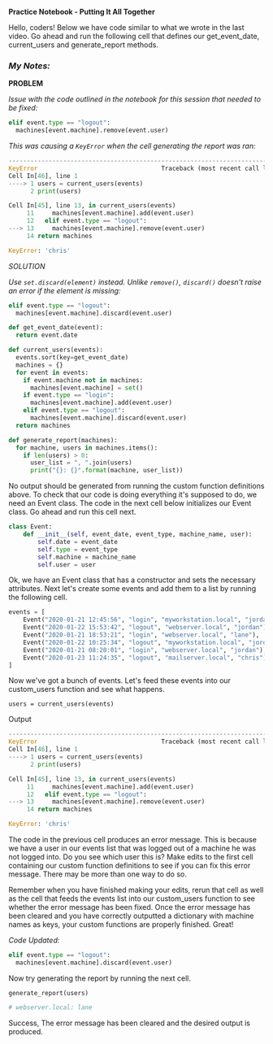 **Practice Notebook - Putting It All Together**

Hello, coders! Below we have code similar to what we wrote in the last video. Go ahead and run the following cell that defines our get_event_date, current_users and generate_report methods.

### *My Notes:*

**PROBLEM**

*Issue with the code outlined in the notebook for this session that needed to be fixed:*

```Python
elif event.type == "logout":
  machines[event.machine].remove(event.user)
```

*This was causing a `KeyError` when the cell generating the report was ran:*

```Python
---------------------------------------------------------------------------
KeyError                                  Traceback (most recent call last)
Cell In[46], line 1
----> 1 users = current_users(events)
      2 print(users)

Cell In[45], line 13, in current_users(events)
     11     machines[event.machine].add(event.user)
     12   elif event.type == "logout":
---> 13     machines[event.machine].remove(event.user)
     14 return machines

KeyError: 'chris'
```


*SOLUTION*

*Use `set.discard(element)` instead. Unlike `remove()`, `discard()` doesn't raise an error if the element is missing:*
```Python
elif event.type == "logout":
  machines[event.machine].discard(event.user)
```


```python
def get_event_date(event):
  return event.date

def current_users(events):
  events.sort(key=get_event_date)
  machines = {}
  for event in events:
    if event.machine not in machines:
      machines[event.machine] = set()
    if event.type == "login":
      machines[event.machine].add(event.user)
    elif event.type == "logout":
      machines[event.machine].discard(event.user)
  return machines

def generate_report(machines):
  for machine, users in machines.items():
    if len(users) > 0:
      user_list = ", ".join(users)
      print("{}: {}".format(machine, user_list))
```
No output should be generated from running the custom function definitions above. To check that our code is doing everything it's supposed to do, we need an Event class. The code in the next cell below initializes our Event class. Go ahead and run this cell next.

```python
class Event:
    def __init__(self, event_date, event_type, machine_name, user):
        self.date = event_date
        self.type = event_type
        self.machine = machine_name
        self.user = user
```
Ok, we have an Event class that has a constructor and sets the necessary attributes. Next let's create some events and add them to a list by running the following cell.

```python
events = [
    Event("2020-01-21 12:45:56", "login", "myworkstation.local", "jordan"),
    Event("2020-01-22 15:53:42", "logout", "webserver.local", "jordan"),
    Event("2020-01-21 18:53:21", "login", "webserver.local", "lane"),
    Event("2020-01-22 10:25:34", "logout", "myworkstation.local", "jordan"),
    Event("2020-01-21 08:20:01", "login", "webserver.local", "jordan"),
    Event("2020-01-23 11:24:35", "logout", "mailserver.local", "chris"),
]
```
Now we've got a bunch of events. Let's feed these events into our custom_users function and see what happens.


`users = current_users(events)`

Output

```Python
---------------------------------------------------------------------------
KeyError                                  Traceback (most recent call last)
Cell In[46], line 1
----> 1 users = current_users(events)
      2 print(users)

Cell In[45], line 13, in current_users(events)
     11     machines[event.machine].add(event.user)
     12   elif event.type == "logout":
---> 13     machines[event.machine].remove(event.user)
     14 return machines

KeyError: 'chris'
```
 
The code in the previous cell produces an error message. This is because we have a user in our events list that was logged out of a machine he was not logged into. Do you see which user this is? Make edits to the first cell containing our custom function definitions to see if you can fix this error message. There may be more than one way to do so.

Remember when you have finished making your edits, rerun that cell as well as the cell that feeds the events list into our custom_users function to see whether the error message has been fixed. Once the error message has been cleared and you have correctly outputted a dictionary with machine names as keys, your custom functions are properly finished. Great!

*Code Updated:*

```Python
elif event.type == "logout":
  machines[event.machine].discard(event.user)
```

Now try generating the report by running the next cell.

`generate_report(users)`
```python
# webserver.local: lane
```    
Success, The error message has been cleared and the desired output is produced.
